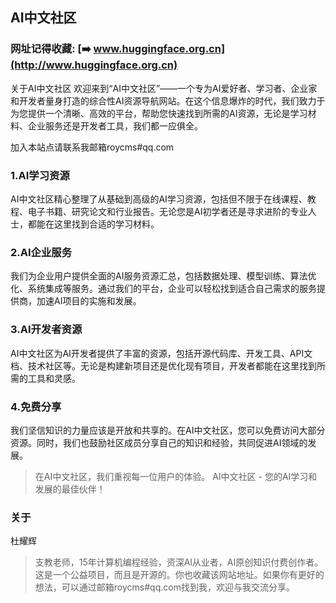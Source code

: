 ## AI中文社区
### 网址记得收藏: [➡️ www.huggingface.org.cn](http://www.huggingface.org.cn)
关于AI中文社区
欢迎来到“AI中文社区”——一个专为AI爱好者、学习者、企业家和开发者量身打造的综合性AI资源导航网站。在这个信息爆炸的时代，我们致力于为您提供一个清晰、高效的平台，帮助您快速找到所需的AI资源，无论是学习材料、企业服务还是开发者工具，我们都一应俱全。


加入本站点请联系我邮箱roycms#qq.com
### 1.AI学习资源
AI中文社区精心整理了从基础到高级的AI学习资源，包括但不限于在线课程、教程、电子书籍、研究论文和行业报告。无论您是AI初学者还是寻求进阶的专业人士，都能在这里找到合适的学习材料。


### 2.AI企业服务
我们为企业用户提供全面的AI服务资源汇总，包括数据处理、模型训练、算法优化、系统集成等服务。通过我们的平台，企业可以轻松找到适合自己需求的服务提供商，加速AI项目的实施和发展。

### 3.AI开发者资源
AI中文社区为AI开发者提供了丰富的资源，包括开源代码库、开发工具、API文档、技术社区等。无论是构建新项目还是优化现有项目，开发者都能在这里找到所需的工具和灵感。


### 4.免费分享
我们坚信知识的力量应该是开放和共享的。在AI中文社区，您可以免费访问大部分资源。同时，我们也鼓励社区成员分享自己的知识和经验，共同促进AI领域的发展。


> 在AI中文社区，我们重视每一位用户的体验。
> AI中文社区 - 您的AI学习和发展的最佳伙伴！



### 关于

杜耀辉
> 支教老师，15年计算机编程经验，资深Al从业者，AI原创知识付费创作者。
> 这是一个公益项目，而且是开源的。你也收藏该网站地址。如果你有更好的想法，可以通过邮箱roycms#qq.com找到我，欢迎与我交流分享。